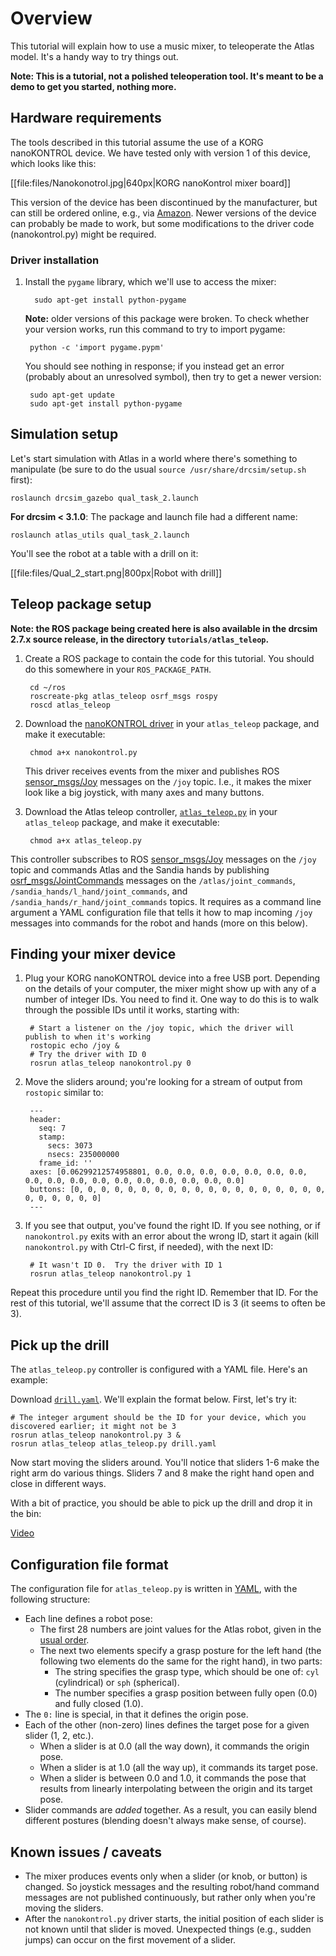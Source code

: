 # Overview

This tutorial will explain how to use a music mixer, to teleoperate the Atlas model.  It's a handy way to try things out.

**Note: This is a tutorial, not a polished teleoperation tool. It's meant to be a demo to get you started, nothing more.**

## Hardware requirements

The tools described in this tutorial assume the use of a KORG nanoKONTROL device. We have tested only with version 1 of this device, which looks like this:

[[file:files/Nanokonotrol.jpg|640px|KORG nanoKontrol mixer board]]

This version of the device has been discontinued by the manufacturer, but can still be ordered online, e.g., via [Amazon](http://www.amazon.com/Korg-nanoKONTROL-USB-Controller-White/dp/B001H2P294).  Newer versions of the device can probably be made to work, but some modifications to the driver code (nanokontrol.py) might be required.

### Driver installation

1. Install the `pygame` library, which we'll use to access the mixer:

         sudo apt-get install python-pygame

    **Note:** older versions of this package were broken.  To check whether your version works, run this command to try to import pygame:

        python -c 'import pygame.pypm'

    You should see nothing in response; if you instead get an error (probably about an unresolved symbol), then try to get a newer version:

        sudo apt-get update
        sudo apt-get install python-pygame

## Simulation setup
Let's start simulation with Atlas in a world where there's something to manipulate (be sure to do the usual `source /usr/share/drcsim/setup.sh` first):

    roslaunch drcsim_gazebo qual_task_2.launch

**For drcsim < 3.1.0**: The package and launch file had a different name:

    roslaunch atlas_utils qual_task_2.launch

You'll see the robot at a table with a drill on it:

[[file:files/Qual_2_start.png|800px|Robot with drill]]

## Teleop package setup

**Note: the ROS package being created here is also available in the drcsim 2.7.x source release, in the directory `tutorials/atlas_teleop`.**

1. Create a ROS package to contain the code for this tutorial. You should do this somewhere in your `ROS_PACKAGE_PATH`.

        cd ~/ros
        roscreate-pkg atlas_teleop osrf_msgs rospy
        roscd atlas_teleop

1. Download the [nanoKONTROL driver](http://bitbucket.org/osrf/gazebo_tutorials/raw/default/drcsim_atlas_mixer/files/Nanokontrol.py) in your `atlas_teleop` package, and make it executable:

        chmod a+x nanokontrol.py

    This driver receives events from the mixer and publishes ROS [sensor_msgs/Joy](http://ros.org/doc/api/sensor_msgs/html/msg/Joy.html) messages on the `/joy` topic.  I.e., it makes the mixer look like a big joystick, with many axes and many buttons.

1. Download the Atlas teleop controller, [`atlas_teleop.py`](http://bitbucket.org/osrf/gazebo_tutorials/raw/default/drcsim_atlas_mixer/files/atlas_teleop.py) in your `atlas_teleop` package, and make it executable:

        chmod a+x atlas_teleop.py

 This controller subscribes to ROS [sensor_msgs/Joy](http://ros.org/doc/api/sensor_msgs/html/msg/Joy.html) messages on the `/joy` topic and commands Atlas and the Sandia hands by publishing [osrf_msgs/JointCommands](https://bitbucket.org/osrf/osrf-common/raw/default/ros/osrf_msgs/msg/JointCommands.msg) messages on the `/atlas/joint_commands`, `/sandia_hands/l_hand/joint_commands`, and `/sandia_hands/r_hand/joint_commands` topics.  It requires as a command line argument a YAML configuration file that tells it how to map incoming `/joy` messages into commands for the robot and hands (more on this below).

## Finding your mixer device

1. Plug your KORG nanoKONTROL device into a free USB port.  Depending on the details of your computer, the mixer might show up with any of a number of integer IDs.  You need to find it.  One way to do this is to walk through the possible IDs until it works, starting with:

        # Start a listener on the /joy topic, which the driver will publish to when it's working
        rostopic echo /joy &
        # Try the driver with ID 0
        rosrun atlas_teleop nanokontrol.py 0

1. Move the sliders around; you're looking for a stream of output from `rostopic` similar to:

        ---
        header:
          seq: 7
          stamp:
            secs: 3073
            nsecs: 235000000
          frame_id: ''
        axes: [0.06299212574958801, 0.0, 0.0, 0.0, 0.0, 0.0, 0.0, 0.0, 0.0, 0.0, 0.0, 0.0, 0.0, 0.0, 0.0, 0.0, 0.0, 0.0]
        buttons: [0, 0, 0, 0, 0, 0, 0, 0, 0, 0, 0, 0, 0, 0, 0, 0, 0, 0, 0, 0, 0, 0, 0, 0, 0]
        ---

1. If you see that output, you've found the right ID.  If you see nothing, or if `nanokontrol.py` exits with an error about the wrong ID, start it again (kill `nanokontrol.py` with Ctrl-C first, if needed), with the next ID:

        # It wasn't ID 0.  Try the driver with ID 1
        rosrun atlas_teleop nanokontrol.py 1

 Repeat this procedure until you find the right ID.  Remember that ID.  For the rest of this tutorial, we'll assume that the correct ID is 3 (it seems to often be 3).

## Pick up the drill

The `atlas_teleop.py` controller is configured with a YAML file.  Here's an example:

<include src='http://bitbucket.org/osrf/gazebo_tutorials/raw/drcsim_atlas_mixer/files/drill.yaml' />

Download [`drill.yaml`](http://bitbucket.org/osrf/gazebo_tutorials/raw/default/drcsim_atlas_mixer/files/drill.yaml.py).  We'll explain the format below. First, let's try it:

    # The integer argument should be the ID for your device, which you discovered earlier; it might not be 3
    rosrun atlas_teleop nanokontrol.py 3 &
    rosrun atlas_teleop atlas_teleop.py drill.yaml

Now start moving the sliders around.  You'll notice that sliders 1-6 make the right arm do various things.  Sliders 7 and 8 make the right hand open and close in different ways.

With a bit of practice, you should be able to pick up the drill and drop it in the bin:

[Video](https://www.youtube.com/watch?v=ywacltEGnDA)

## Configuration file format

The configuration file for `atlas_teleop.py` is written in [YAML](http://www.yaml.org/), with the following structure:

* Each line defines a robot pose:
    * The first 28 numbers are joint values for the Atlas robot, given in the [usual order](https://bitbucket.org/osrf/drcsim/raw/default/ros/atlas_msgs/msg/AtlasState.msg).
    * The next two elements specify a grasp posture for the left hand (the following two elements do the same for the right hand), in two parts:
        * The string specifies the grasp type, which should be one of: `cyl` (cylindrical) or `sph` (spherical).
        * The number specifies a grasp position between fully open (0.0) and fully closed (1.0).
* The `0:` line is special, in that it defines the origin pose.
* Each of the other (non-zero) lines defines the target pose for a given slider (1, 2, etc.).
    * When a slider is at 0.0 (all the way down), it commands the origin pose.
    * When a slider is at 1.0 (all the way up), it commands its target pose.
    * When a slider is between 0.0 and 1.0, it commands the pose that results from linearly interpolating between the origin and its target pose.
* Slider commands are *added*  together.  As a result, you can easily blend different postures (blending doesn't always make sense, of course).

## Known issues / caveats

* The mixer produces events only when a slider (or knob, or button) is changed.  So joystick messages and the resulting robot/hand command messages are not published continuously, but rather only when you're moving the sliders.
* After the `nanokontrol.py` driver starts, the initial position of each slider is not known until that slider is moved.  Unexpected things (e.g., sudden jumps) can occur on the first movement of a slider.
